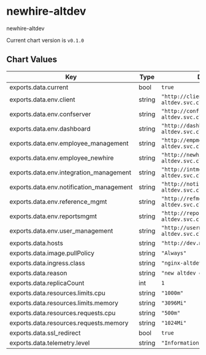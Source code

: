 newhire-altdev
==============
newhire-altdev

Current chart version is `v0.1.0`





## Chart Values

| Key | Type | Default | Description |
|-----|------|---------|-------------|
| exports.data.current | bool | `true` |  |
| exports.data.env.client | string | `"http://client.backend-altdev.svc.cluster.local:8802"` |  |
| exports.data.env.confserver | string | `"http://confserver.backend-altdev.svc.cluster.local:4000"` |  |
| exports.data.env.dashboard | string | `"http://dashboard.backend-altdev.svc.cluster.local:8808"` |  |
| exports.data.env.employee_management | string | `"http://empmgmt.backend-altdev.svc.cluster.local:8803"` |  |
| exports.data.env.employee_newhire | string | `"http://newhire.backend-altdev.svc.cluster.local:8806"` |  |
| exports.data.env.integration_management | string | `"http://intmgmt.backend-altdev.svc.cluster.local:8810"` |  |
| exports.data.env.notification_management | string | `"http://notifymgmt.backend-altdev.svc.cluster.local:8807"` |  |
| exports.data.env.reference_mgmt | string | `"http://refmgmt.backend-altdev.svc.cluster.local:8804"` |  |
| exports.data.env.reportsmgmt | string | `"http://reportsmgmt.backend-altdev.svc.cluster.local:8812"` |  |
| exports.data.env.user_management | string | `"http://usermgmt.backend-altdev.svc.cluster.local:8801"` |  |
| exports.data.hosts | string | `"http://dev.mybbsi.com"` |  |
| exports.data.image.pullPolicy | string | `"Always"` |  |
| exports.data.ingress.class | string | `"nginx-altdev"` |  |
| exports.data.reason | string | `"new altdev deploy"` |  |
| exports.data.replicaCount | int | `1` |  |
| exports.data.resources.limits.cpu | string | `"1000m"` |  |
| exports.data.resources.limits.memory | string | `"3096Mi"` |  |
| exports.data.resources.requests.cpu | string | `"500m"` |  |
| exports.data.resources.requests.memory | string | `"1024Mi"` |  |
| exports.data.ssl_redirect | bool | `true` |  |
| exports.data.telemetry.level | string | `"Information"` |  |
